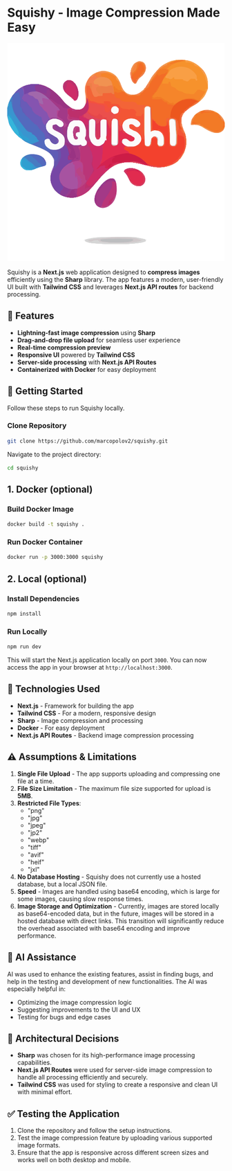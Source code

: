 # Squishy - Image Compression Made Easy

![Squishy Logo](./app//public/logo.svg)

Squishy is a **Next.js** web application designed to **compress images** efficiently using the **Sharp** library. The app features a modern, user-friendly UI built with **Tailwind CSS** and leverages **Next.js API routes** for backend processing.

## 🚀 Features

- **Lightning-fast image compression** using **Sharp**
- **Drag-and-drop file upload** for seamless user experience
- **Real-time compression preview**
- **Responsive UI** powered by **Tailwind CSS**
- **Server-side processing** with **Next.js API Routes**
- **Containerized with Docker** for easy deployment

## 🎯 Getting Started

Follow these steps to run Squishy locally.

### Clone Repository

```bash
git clone https://github.com/marcopolov2/squishy.git
```

Navigate to the project directory:

```bash
cd squishy
```

## **1. Docker (optional)**

### Build Docker Image

```bash
docker build -t squishy .
```

### Run Docker Container

```bash
docker run -p 3000:3000 squishy
```

## **2. Local (optional)**

### Install Dependencies

```bash
npm install
```

### Run Locally

```bash
npm run dev
```

This will start the Next.js application locally on port `3000`. You can now access the app in your browser at `http://localhost:3000`.

## 🔧 **Technologies Used**

- **Next.js** - Framework for building the app
- **Tailwind CSS** - For a modern, responsive design
- **Sharp** - Image compression and processing
- **Docker** - For easy deployment
- **Next.js API Routes** - Backend image compression processing

## ⚠️ **Assumptions & Limitations**

1. **Single File Upload** - The app supports uploading and compressing one file at a time.
2. **File Size Limitation** - The maximum file size supported for upload is **5MB**.
3. **Restricted File Types**:
   - "png"
   - "jpg"
   - "jpeg"
   - "jp2"
   - "webp"
   - "tiff"
   - "avif"
   - "heif"
   - "jxl"
4. **No Database Hosting** - Squishy does not currently use a hosted database, but a local JSON file.
5. **Speed** - Images are handled using base64 encoding, which is large for some images, causing slow response times.
6. **Image Storage and Optimization** - Currently, images are stored locally as base64-encoded data, but in the future, images will be stored in a hosted database with direct links. This transition will significantly reduce the overhead associated with base64 encoding and improve performance.
   
## 🤖 **AI Assistance**

AI was used to enhance the existing features, assist in finding bugs, and help in the testing and development of new functionalities. The AI was especially helpful in:

- Optimizing the image compression logic
- Suggesting improvements to the UI and UX
- Testing for bugs and edge cases

## 📝 **Architectural Decisions**

- **Sharp** was chosen for its high-performance image processing capabilities.
- **Next.js API Routes** were used for server-side image compression to handle all processing efficiently and securely.
- **Tailwind CSS** was used for styling to create a responsive and clean UI with minimal effort.

## ✅ **Testing the Application**

1. Clone the repository and follow the setup instructions.
2. Test the image compression feature by uploading various supported image formats.
3. Ensure that the app is responsive across different screen sizes and works well on both desktop and mobile.
